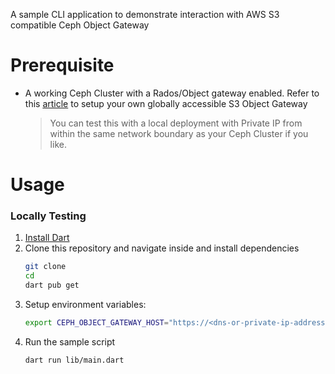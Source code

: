 A sample CLI application to demonstrate interaction with AWS S3 compatible Ceph Object Gateway

# Prerequisite
- A working Ceph Cluster with a Rados/Object gateway enabled. Refer to this [article](https://medium.com/@arko.basu09/part-1-diy-globally-accessible-s3-compatible-object-store-1a625460e802) to setup your own globally accessible S3 Object Gateway

    > You can test this with a local deployment with Private IP from within the same network boundary as your Ceph Cluster if you like. 

# Usage

### Locally Testing
1. [Install Dart](https://dart.dev/get-dart)
1. Clone this repository and navigate inside and install dependencies
    ```bash
    git clone 
    cd 
    dart pub get
    ```
1. Setup environment variables:
    ```bash
    export CEPH_OBJECT_GATEWAY_HOST="https://<dns-or-private-ip-address>"
    ```
1. Run the sample script
    ```bash
    dart run lib/main.dart 
    ```